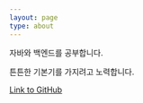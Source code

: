 ```yaml
---
layout: page
type: about
---
```


자바와 백엔드를 공부합니다.  

튼튼한 기본기를 가지려고 노력합니다.

[Link to GitHub](https://github.com/hwang11)
